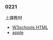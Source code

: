 ### 0221

上課教材

- [W3schools HTML](https://www.w3schools.com/html/default.asp)
- [apple](https://www.apple.com)
